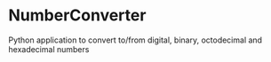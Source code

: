 # NumberConverter
Python application to convert to/from digital, binary, octodecimal and hexadecimal numbers
